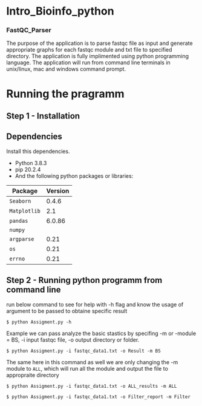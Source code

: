 # Intro_Bioinfo_python

### **FastQC_Parser**

The purpose of the application is to parse fastqc file as input and generate appropriate graphs for each fastqc module and txt file to specified directory. The application is fully implimented using python programming language. The application will run from command line terminals in unix/linux, mac and windows command prompt. 

# Running the pragramm

## **Step 1 - Installation**
## **Dependencies**
Install this dependencies.
 * Python 3.8.3 
 * pip 20.2.4
 * And the following python packages or libraries:
 
 | Package | Version | 
 |-------|-------|
 | `Seaborn` | 0.4.6 |   
 | `Matplotlib` | 2.1 |  
 | `pandas` | 6.0.86 | 
 | `numpy` |  
 | `argparse` | 0.21 | 
 | `os` | 0.21 | 
 | `errno` | 0.21 | 
## **Step 2 - Running python programm from command line**
run below command to see for help with -h flag and know the usage of argument to be passed to obtaine specific result
```
$ python Assigment.py -h
```
Example we can pass analyze the basic stastics by specifing -m or -module = BS, -i input fastqc file, -o output directory or folder.
```
$ python Assigment.py -i fastqc_data1.txt -o Result -m BS
```
The same here in this command as well we are only changing the -m module to `ALL`, which will run all the module and output the file to 
appropraite directory
```
$ python Assigment.py -i fastqc_data1.txt -o ALL_results -m ALL
```

```
$ python Assigment.py -i fastqc_data1.txt -o Filter_report -m Filter
```
